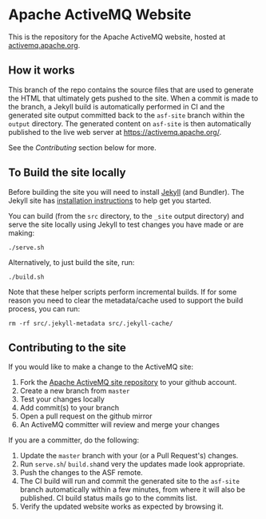 Apache ActiveMQ Website
=======================

This is the repository for the Apache ActiveMQ website, hosted at [activemq.apache.org](http://activemq.apache.org/).

How it works
------------
This branch of the repo contains the source files that are used to generate the HTML that ultimately gets pushed to the site. When a commit is made to the branch, a Jekyll build is automatically performed in CI and the generated site output committed back to the `asf-site` branch within the `output` directory. The generated content on `asf-site` is then automatically published to the live web server at https://activemq.apache.org/.

See the *Contributing* section below for more.


To Build the site locally
-------------------------

Before building the site you will need to install [Jekyll](https://jekyllrb.com/) (and Bundler).  The Jekyll site has [installation instructions](https://jekyllrb.com/docs/installation/) to help get you started.

You can build (from the `src` directory, to the `_site` output directory) and serve the site locally using Jekyll to test changes you have made or are making:

    ./serve.sh

Alternatively, to just build the site, run:

    ./build.sh

Note that these helper scripts perform incremental builds. If for some reason you need to clear the metadata/cache used to support the build process, you can run:

    rm -rf src/.jekyll-metadata src/.jekyll-cache/


Contributing to the site
------------------------
If you would like to make a change to the ActiveMQ site:

1. Fork the [Apache ActiveMQ site repository](https://github.com/apache/activemq-website) to your github account.
2. Create a new branch from `master`
3. Test your changes locally
4. Add commit(s) to your branch
5. Open a pull request on the github mirror
6. An ActiveMQ committer will review and merge your changes

If you are a committer, do the following:

1. Update the `master` branch with your (or a Pull Request's) changes.
2. Run `serve.sh`/ `build.sh`and very the updates made look appropriate.
3. Push the changes to the ASF remote.
4. The CI build will run and commit the generated site to the `asf-site` branch automatically within a few minutes, from where it will also be published. CI build status mails go to the commits list.
4. Verify the updated website works as expected by browsing it.
